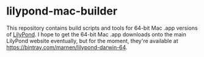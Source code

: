 # lilypond-mac-builder

This repository contains build scripts and tools for 64-bit Mac .app versions of [LilyPond](http://lilypond.org).
I hope to get the 64-bit Mac .app downloads onto the main LilyPond website eventually, but for the moment, they're available at https://bintray.com/marnen/lilypond-darwin-64.
